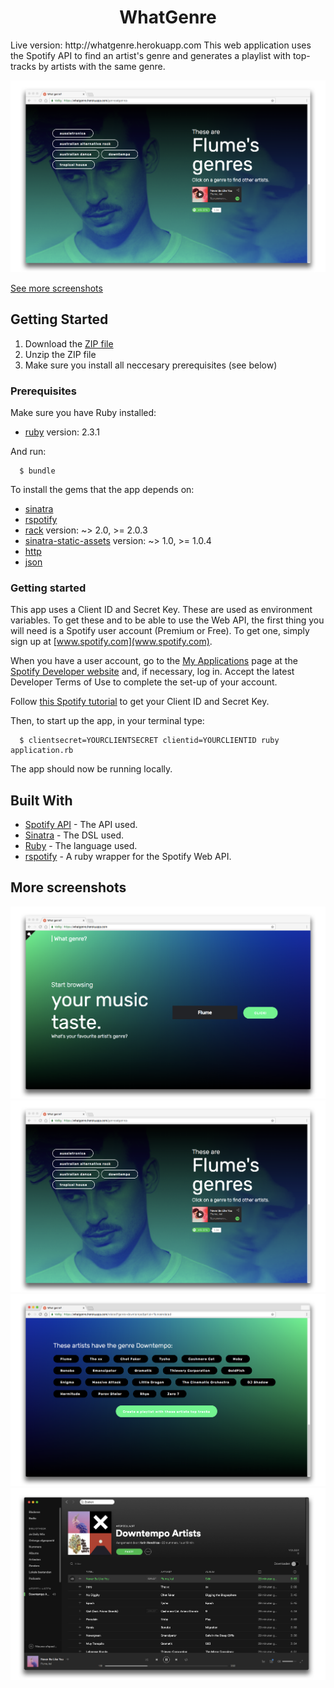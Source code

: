 <h1 align="center">
  WhatGenre
</h1>
Live version: http://whatgenre.herokuapp.com
This web application uses the Spotify API to find an artist's genre and generates a playlist with top-tracks by artists with the same genre.

![Screenshot](/docs/screenshot2.png)

[See more screenshots](#more-screenshots)

## Getting Started

1. Download the [ZIP file](https://github.com/khendrikse/whatgenre/archive/master.zip)
2. Unzip the ZIP file
3. Make sure you install all neccesary prerequisites (see below)

### Prerequisites

Make sure you have Ruby installed:
* [ruby](https://www.ruby-lang.org/en/documentation/installation/) version: 2.3.1

And run:

      $ bundle

To install the gems that the app depends on:
* [sinatra](https://rubygems.org/gems/sinatra)
* [rspotify](https://rubygems.org/gems/rspotify)
* [rack](https://rubygems.org/gems/rack) version: ~> 2.0, >= 2.0.3
* [sinatra-static-assets](https://rubygems.org/gems/sinatra-static-assets) version: ~> 1.0, >= 1.0.4
* [http](https://rubygems.org/gems/http)
* [json](https://rubygems.org/gems/json)

### Getting started

This app uses a Client ID and Secret Key. These are used as environment variables. To get these and to be able to use the Web API, the first thing you will need is a Spotify user account (Premium or Free). To get one, simply sign up at [www.spotify.com](www.spotify.com).

When you have a user account, go to the [My Applications](https://developer.spotify.com/my-applications) page at the [Spotify Developer website](https://developer.spotify.com) and, if necessary, log in. Accept the latest Developer Terms of Use to complete the set-up of your account.

Follow [this Spotify tutorial](https://developer.spotify.com/web-api/tutorial/) to get your Client ID and Secret Key.

Then, to start up the app, in your terminal type:

      $ clientsecret=YOURCLIENTSECRET clientid=YOURCLIENTID ruby application.rb

The app should now be running locally.

## Built With

* [Spotify API](https://developer.spotify.com/web-api/) - The API used.
* [Sinatra](https://rubygems.org/gems/sinatra) - The DSL used.
* [Ruby](https://www.ruby-lang.org/en/documentation/installation/) - The language used.
* [rspotify](https://rubygems.org/gems/rspotify) - A ruby wrapper for the Spotify Web API.

## More screenshots
![Screenshot](/docs/screenshot1.png)
![Screenshot](/docs/screenshot2.png)
![Screenshot](/docs/screenshot3.png)
![Screenshot](/docs/screenshot4.png)
